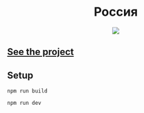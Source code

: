 <h1 align="center">Россия</h1>
<p align="center">
  <img src="https://img.shields.io/badge/made%20by-opv1-blue.svg">
</p>

## [See the project](https://opv1.github.io/russia-yp/)

## Setup

```
npm run build
```

```
npm run dev
```
